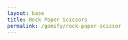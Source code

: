 ```yaml
---
layout: base
title: Rock Paper Scissors
permalink: /gamify/rock-paper-scissor
---
```


<div id="gameContainer">
    <canvas id='gameCanvas'></canvas>
</div>

<script type="module">
    // UI
    const instructionsStyle = `
        position: fixed;
        top: 50%;
        left: 50%;
        transform: translate(-50%, -50%);
        background: linear-gradient(135deg, black, purple);
        color: white;
        padding: 30px;
        border-radius: 15px;
        z-index: 1000;
        max-width: 600px;
        width: 90%;
        font-family: 'Press Start 2P', cursive;
        border: 3px solid purple;
        box-shadow: 0 0 20px rgba(128, 0, 128, 0.5);
        text-align: center;
    `;

    const instructionsHTML = `
        <h2 style="color: purple; margin-bottom: 20px;">Rock Paper Scissors</h2>
        <div style="margin-bottom: 20px;">
            <p>Play the game from your browser console!</p>
            <p>Type <code>playRPS("rock")</code>, <code>playRPS("paper")</code>, or <code>playRPS("scissors")</code></p>
        </div>
        <div id="resultBox" style="margin-top: 25px; font-size: 16px; color: yellow;"></div>
    `;

    const container = document.createElement("div");
    container.setAttribute("style", instructionsStyle);
    container.innerHTML = instructionsHTML;
    document.body.appendChild(container);

    // Rock-Paper-Scissors game logic
    window.playRPS = function(playerChoice) {
        const choices = ["rock", "paper", "scissors"];
        if (!choices.includes(playerChoice)) {
            console.log("Invalid choice! Use 'rock', 'paper', or 'scissors'.");
            return;
        }

        const computerChoice = choices[Math.floor(Math.random() * choices.length)];
        let resultText;

        if (playerChoice === computerChoice) {
            resultText = "Tie!";
        } else if (
            (playerChoice === "rock" && computerChoice === "scissors") ||
            (playerChoice === "paper" && computerChoice === "rock") ||
            (playerChoice === "scissors" && computerChoice === "paper")
        ) {
            resultText = "You Win!";
        } else {
            resultText = "You Lose!";
        }

        console.log(`You chose: ${playerChoice.toUpperCase()}`);
        console.log(`Computer chose: ${computerChoice.toUpperCase()}`);
        console.log(`Result: ${resultText}`);

        // Update the result box on the page
        document.getElementById("resultBox").innerHTML = `
            <p>You chose: <b>${playerChoice.toUpperCase()}</b></p>
            <p>Computer chose: <b>${computerChoice.toUpperCase()}</b></p>
            <h3 style="color: cyan;">${resultText}</h3>
        `;
    };
</script>

